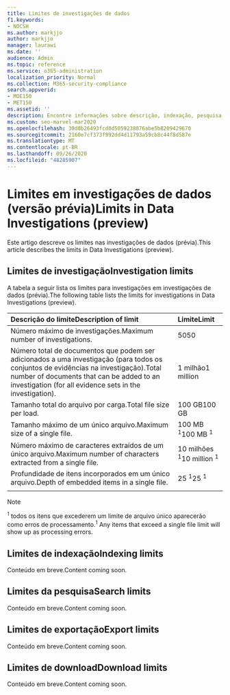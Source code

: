 ```yaml
---
title: Limites de investigações de dados
f1.keywords:
- NOCSH
ms.author: markjjo
author: markjjo
manager: laurawi
ms.date: ''
audience: Admin
ms.topic: reference
ms.service: o365-administration
localization_priority: Normal
ms.collection: M365-security-compliance
search.appverid:
- MOE150
- MET150
ms.assetid: ''
description: Encontre informações sobre descrição, indexação, pesquisa, exportação e download de limites em investigações de dados (versão prévia).
ms.custom: seo-marvel-mar2020
ms.openlocfilehash: 30d8b26493fcd0d5059238876abe5b8209429670
ms.sourcegitcommit: 2160e7cf373f992dd4d11793a59cb8c44f8d587e
ms.translationtype: MT
ms.contentlocale: pt-BR
ms.lasthandoff: 09/26/2020
ms.locfileid: "48285907"
---
```

# <a name="limits-in-data-investigations-preview"></a><span data-ttu-id="287ab-103">Limites em investigações de dados (versão prévia)</span><span class="sxs-lookup"><span data-stu-id="287ab-103">Limits in Data Investigations (preview)</span></span>

<span data-ttu-id="287ab-104">Este artigo descreve os limites nas investigações de dados (prévia).</span><span class="sxs-lookup"><span data-stu-id="287ab-104">This article describes the limits in Data Investigations (preview).</span></span>

## <a name="investigation-limits"></a><span data-ttu-id="287ab-105">Limites de investigação</span><span class="sxs-lookup"><span data-stu-id="287ab-105">Investigation limits</span></span>

<span data-ttu-id="287ab-106">A tabela a seguir lista os limites para investigações em investigações de dados (prévia).</span><span class="sxs-lookup"><span data-stu-id="287ab-106">The following table lists the limits for investigations in Data Investigations (preview).</span></span> 
    
  |<span data-ttu-id="287ab-107">**Descrição do limite**</span><span class="sxs-lookup"><span data-stu-id="287ab-107">**Description of limit**</span></span>|<span data-ttu-id="287ab-108">**Limite**</span><span class="sxs-lookup"><span data-stu-id="287ab-108">**Limit**</span></span>|
  |:-----|:-----|
  |<span data-ttu-id="287ab-109">Número máximo de investigações.</span><span class="sxs-lookup"><span data-stu-id="287ab-109">Maximum number of investigations.</span></span>  <br/> |<span data-ttu-id="287ab-110">50</span><span class="sxs-lookup"><span data-stu-id="287ab-110">50</span></span>  <br/> |
  |<span data-ttu-id="287ab-111">Número total de documentos que podem ser adicionados a uma investigação (para todos os conjuntos de evidências na investigação).</span><span class="sxs-lookup"><span data-stu-id="287ab-111">Total number of documents that can be added to an investigation (for all evidence sets in the investigation).</span></span>  <br/> |<span data-ttu-id="287ab-112">1 milhão</span><span class="sxs-lookup"><span data-stu-id="287ab-112">1 million</span></span>  <br/> |
  |<span data-ttu-id="287ab-113">Tamanho total do arquivo por carga.</span><span class="sxs-lookup"><span data-stu-id="287ab-113">Total file size per load.</span></span>  <br/> |<span data-ttu-id="287ab-114">100 GB</span><span class="sxs-lookup"><span data-stu-id="287ab-114">100 GB</span></span>  <br/> |
  |<span data-ttu-id="287ab-115">Tamanho máximo de um único arquivo.</span><span class="sxs-lookup"><span data-stu-id="287ab-115">Maximum size of a single file.</span></span>   <br/> |<span data-ttu-id="287ab-116">100 MB <sup>1</sup></span><span class="sxs-lookup"><span data-stu-id="287ab-116">100 MB <sup>1</sup></span></span> <br/> |
  |<span data-ttu-id="287ab-117">Número máximo de caracteres extraídos de um único arquivo.</span><span class="sxs-lookup"><span data-stu-id="287ab-117">Maximum number of characters extracted from a single file.</span></span>  <br/> |<span data-ttu-id="287ab-118">10 milhões <sup>1</sup></span><span class="sxs-lookup"><span data-stu-id="287ab-118">10 million <sup>1</sup></span></span> <br/> |
  |<span data-ttu-id="287ab-119">Profundidade de itens incorporados em um único arquivo.</span><span class="sxs-lookup"><span data-stu-id="287ab-119">Depth of embedded items in a single file.</span></span>  <br/> |<span data-ttu-id="287ab-120">25 <sup>1</sup></span><span class="sxs-lookup"><span data-stu-id="287ab-120">25 <sup>1</sup></span></span> <br/> |
|||
> [!NOTE]
><span data-ttu-id="287ab-121"><sup>1</sup>  todos os itens que excederem um limite de arquivo único aparecerão como erros de processamento.</span><span class="sxs-lookup"><span data-stu-id="287ab-121"><sup>1</sup>  Any items that exceed a single file limit will show up as processing errors.</span></span>

## <a name="indexing-limits"></a><span data-ttu-id="287ab-122">Limites de indexação</span><span class="sxs-lookup"><span data-stu-id="287ab-122">Indexing limits</span></span>

<span data-ttu-id="287ab-123">Conteúdo em breve.</span><span class="sxs-lookup"><span data-stu-id="287ab-123">Content coming soon.</span></span>

## <a name="search-limits"></a><span data-ttu-id="287ab-124">Limites da pesquisa</span><span class="sxs-lookup"><span data-stu-id="287ab-124">Search limits</span></span>

<span data-ttu-id="287ab-125">Conteúdo em breve.</span><span class="sxs-lookup"><span data-stu-id="287ab-125">Content coming soon.</span></span>

## <a name="export-limits"></a><span data-ttu-id="287ab-126">Limites de exportação</span><span class="sxs-lookup"><span data-stu-id="287ab-126">Export limits</span></span>

<span data-ttu-id="287ab-127">Conteúdo em breve.</span><span class="sxs-lookup"><span data-stu-id="287ab-127">Content coming soon.</span></span>

## <a name="download-limits"></a><span data-ttu-id="287ab-128">Limites de download</span><span class="sxs-lookup"><span data-stu-id="287ab-128">Download limits</span></span>

<span data-ttu-id="287ab-129">Conteúdo em breve.</span><span class="sxs-lookup"><span data-stu-id="287ab-129">Content coming soon.</span></span>

